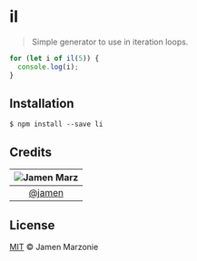  il
====
> Simple generator to use in iteration loops.

```javascript
for (let i of il(5)) {
  console.log(i);
}
```

## Installation
```shell
$ npm install --save li
```

## Credits

|![Jamen Marz][jamen-image]|
|:--------:|
| [@jamen] |

## License
[MIT][license] &copy; Jamen Marzonie

<!-- All links must be "tagged" -->
 [@jamen]: https://github.com/jamen
 [jamen-image]: https://avatars2.githubusercontent.com/u/6251703?v=3&s=125

 [license]: LICENSE
